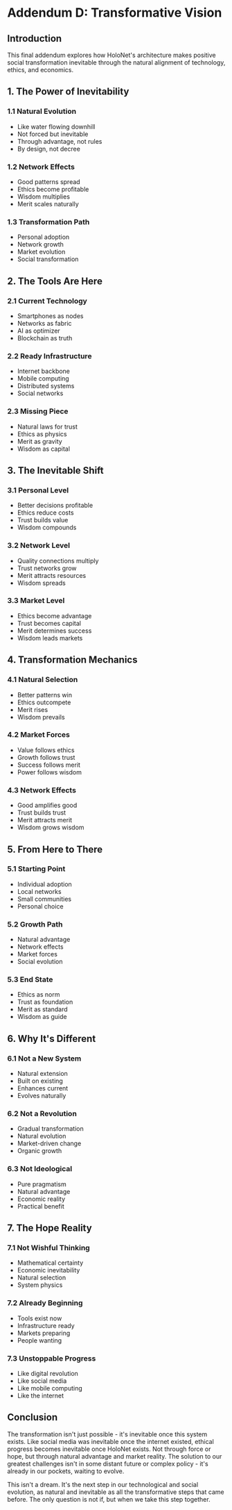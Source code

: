 # Addendum D: Transformative Vision

## Introduction

This final addendum explores how HoloNet's architecture makes positive social transformation inevitable through the
natural alignment of technology, ethics, and economics.

## 1. The Power of Inevitability

### 1.1 Natural Evolution

- Like water flowing downhill
- Not forced but inevitable
- Through advantage, not rules
- By design, not decree

### 1.2 Network Effects

- Good patterns spread
- Ethics become profitable
- Wisdom multiplies
- Merit scales naturally

### 1.3 Transformation Path

- Personal adoption
- Network growth
- Market evolution
- Social transformation

## 2. The Tools Are Here

### 2.1 Current Technology

- Smartphones as nodes
- Networks as fabric
- AI as optimizer
- Blockchain as truth

### 2.2 Ready Infrastructure

- Internet backbone
- Mobile computing
- Distributed systems
- Social networks

### 2.3 Missing Piece

- Natural laws for trust
- Ethics as physics
- Merit as gravity
- Wisdom as capital

## 3. The Inevitable Shift

### 3.1 Personal Level

- Better decisions profitable
- Ethics reduce costs
- Trust builds value
- Wisdom compounds

### 3.2 Network Level

- Quality connections multiply
- Trust networks grow
- Merit attracts resources
- Wisdom spreads

### 3.3 Market Level

- Ethics become advantage
- Trust becomes capital
- Merit determines success
- Wisdom leads markets

## 4. Transformation Mechanics

### 4.1 Natural Selection

- Better patterns win
- Ethics outcompete
- Merit rises
- Wisdom prevails

### 4.2 Market Forces

- Value follows ethics
- Growth follows trust
- Success follows merit
- Power follows wisdom

### 4.3 Network Effects

- Good amplifies good
- Trust builds trust
- Merit attracts merit
- Wisdom grows wisdom

## 5. From Here to There

### 5.1 Starting Point

- Individual adoption
- Local networks
- Small communities
- Personal choice

### 5.2 Growth Path

- Natural advantage
- Network effects
- Market forces
- Social evolution

### 5.3 End State

- Ethics as norm
- Trust as foundation
- Merit as standard
- Wisdom as guide

## 6. Why It's Different

### 6.1 Not a New System

- Natural extension
- Built on existing
- Enhances current
- Evolves naturally

### 6.2 Not a Revolution

- Gradual transformation
- Natural evolution
- Market-driven change
- Organic growth

### 6.3 Not Ideological

- Pure pragmatism
- Natural advantage
- Economic reality
- Practical benefit

## 7. The Hope Reality

### 7.1 Not Wishful Thinking

- Mathematical certainty
- Economic inevitability
- Natural selection
- System physics

### 7.2 Already Beginning

- Tools exist now
- Infrastructure ready
- Markets preparing
- People wanting

### 7.3 Unstoppable Progress

- Like digital revolution
- Like social media
- Like mobile computing
- Like the internet

## Conclusion

The transformation isn't just possible - it's inevitable once this system exists. Like social media was inevitable once
the internet existed, ethical progress becomes inevitable once HoloNet exists. Not through force or hope, but through
natural advantage and market reality. The solution to our greatest challenges isn't in some distant future or complex
policy - it's already in our pockets, waiting to evolve.

This isn't a dream. It's the next step in our technological and social evolution, as natural and inevitable as all the
transformative steps that came before. The only question is not if, but when we take this step together.